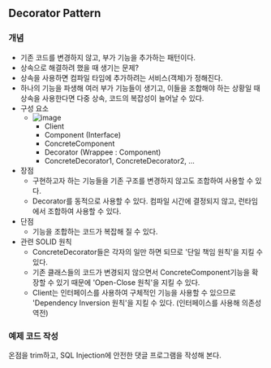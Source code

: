 ## Decorator Pattern

### 개념

* 기존 코드를 변경하지 않고, 부가 기능을 추가하는 패턴이다.
* 상속으로 해결하려 했을 때 생기는 문제?
* 상속을 사용하면 컴파일 타임에 추가하려는 서비스(객체)가 정해진다.
* 하나의 기능을 파생해 여러 부가 기능들이 생기고, 이들을 조합해야 하는 상황일 때 상속을 사용한다면 다중 상속, 코드의 복잡성이 늘어날 수 있다.
* 구성 요소
  * ![image](https://user-images.githubusercontent.com/5865308/193433377-d6436a18-3710-4750-b4a8-812fd990b8fd.png)
      * Client
    * Component (Interface)
    * ConcreteComponent
    * Decorator (Wrappee : Component)
    * ConcreteDecorator1, ConcreteDecorator2, ...
* 장점
    * 구현하고자 하는 기능들을 기존 구조를 변경하지 않고도 조합하여 사용할 수 있다.
    * Decorator를 동적으로 사용할 수 있다. 컴파일 시간에 결정되지 않고, 런타임에서 조합하여 사용할 수 있다.
* 단점
    * 기능을 조합하는 코드가 복잡해 질 수 있다.
* 관련 SOLID 원칙
    * ConcreteDecorator들은 각자의 일만 하면 되므로 '단일 책임 원칙'을 지킬 수 있다.
    * 기존 클래스들의 코드가 변경되지 않으면서 ConcreteComponent기능을 확장할 수 있기 때문에 'Open-Close 원칙'을 지킬 수 있다.
    * Client는 인터페이스를 사용하여 구체적인 기능을 사용할 수 있으므로 'Dependency Inversion 원칙'을 지킬 수 있다. (인터페이스를 사용해 의존성 역전)

### 예제 코드 작성

온점을 trim하고, SQL Injection에 안전한 댓글 프로그램을 작성해 본다.
